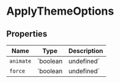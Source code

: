 # ApplyThemeOptions

## Properties

| Name | Type | Description |
|------|------|-------------|
| `animate` | `boolean | undefined` |  |
| `force` | `boolean | undefined` |  |

